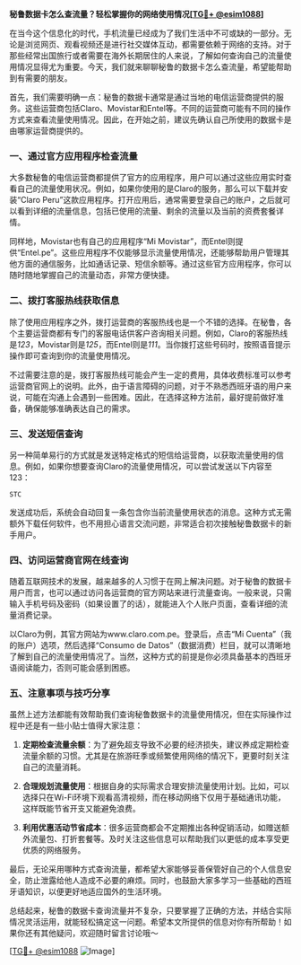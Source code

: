 **秘鲁数据卡怎么查流量？轻松掌握你的网络使用情况[[TG💪+ @esim1088](https://t.me/s/esim1088)]**

在当今这个信息化的时代，手机流量已经成为了我们生活中不可或缺的一部分。无论是浏览网页、观看视频还是进行社交媒体互动，都需要依赖于网络的支持。对于那些经常出国旅行或者需要在海外长期居住的人来说，了解如何查询自己的流量使用情况显得尤为重要。今天，我们就来聊聊秘鲁的数据卡怎么查流量，希望能帮助到有需要的朋友。

首先，我们需要明确一点：秘鲁的数据卡通常是通过当地的电信运营商提供的服务。这些运营商包括Claro、Movistar和Entel等。不同的运营商可能有不同的操作方式来查看流量使用情况。因此，在开始之前，建议先确认自己所使用的数据卡是由哪家运营商提供的。

### **一、通过官方应用程序检查流量**

大多数秘鲁的电信运营商都提供了官方的应用程序，用户可以通过这些应用实时查看自己的流量使用状况。例如，如果你使用的是Claro的服务，那么可以下载并安装“Claro Peru”这款应用程序。打开应用后，通常需要登录自己的账户，之后就可以看到详细的流量信息，包括已使用的流量、剩余的流量以及当前的资费套餐详情。

同样地，Movistar也有自己的应用程序“Mi Movistar”，而Entel则提供“Entel.pe”。这些应用程序不仅能够显示流量使用情况，还能够帮助用户管理其他方面的通信服务，比如通话记录、短信余额等。通过这些官方应用程序，你可以随时随地掌握自己的流量动态，非常方便快捷。

### **二、拨打客服热线获取信息**

除了使用应用程序之外，拨打运营商的客服热线也是一个不错的选择。在秘鲁，各个主要运营商都有专门的客服电话供客户咨询相关问题。例如，Claro的客服热线是*123*，Movistar则是*125*，而Entel则是*111*。当你拨打这些号码时，按照语音提示操作即可查询到你的流量使用情况。

不过需要注意的是，拨打客服热线可能会产生一定的费用，具体收费标准可以参考运营商官网上的说明。此外，由于语言障碍的问题，对于不熟悉西班牙语的用户来说，可能在沟通上会遇到一些困难。因此，在选择这种方法前，最好提前做好准备，确保能够准确表达自己的需求。

### **三、发送短信查询**

另一种简单易行的方式就是发送特定格式的短信给运营商，以获取流量使用的信息。例如，如果你想要查询Claro的流量使用情况，可以尝试发送以下内容至123：

```
STC
```

发送成功后，系统会自动回复一条包含你当前流量使用状态的消息。这种方式无需额外下载任何软件，也不用担心语言交流问题，非常适合初次接触秘鲁数据卡的新手用户。

### **四、访问运营商官网在线查询**

随着互联网技术的发展，越来越多的人习惯于在网上解决问题。对于秘鲁的数据卡用户而言，也可以通过访问各运营商的官方网站来进行流量查询。一般来说，只需输入手机号码及密码（如果设置了的话），就能进入个人账户页面，查看详细的流量消费记录。

以Claro为例，其官方网站为www.claro.com.pe。登录后，点击“Mi Cuenta”（我的账户）选项，然后选择“Consumo de Datos”（数据消费）栏目，就可以清晰地了解到自己的流量使用情况了。当然，这种方式的前提是你必须具备基本的西班牙语阅读能力，否则可能会感到困惑。

### **五、注意事项与技巧分享**

虽然上述方法都能有效帮助我们查询秘鲁数据卡的流量使用情况，但在实际操作过程中还是有一些小贴士值得大家注意：

1. **定期检查流量余额**：为了避免超支导致不必要的经济损失，建议养成定期检查流量余额的习惯。尤其是在旅游旺季或频繁使用网络的情况下，更要时刻关注自己的流量消耗。
   
2. **合理规划流量使用**：根据自身的实际需求合理安排流量使用计划。比如，可以选择只在Wi-Fi环境下观看高清视频，而在移动网络下仅用于基础通讯功能，这样既能节省开支又能避免浪费。

3. **利用优惠活动节省成本**：很多运营商都会不定期推出各种促销活动，如赠送额外流量包、打折套餐等。及时关注这些信息可以帮助我们以更低的成本享受更优质的网络服务。

最后，无论采用哪种方式查询流量，都希望大家能够妥善保管好自己的个人信息安全，防止泄露给他人造成不必要的麻烦。同时，也鼓励大家多学习一些基础的西班牙语知识，以便更好地适应国外的生活环境。

总结起来，秘鲁的数据卡查询流量并不复杂，只要掌握了正确的方法，并结合实际情况灵活运用，就能轻松搞定这一问题。希望本文所提供的信息对你有所帮助！如果你还有其他疑问，欢迎随时留言讨论哦～

[[TG💪+ @esim1088](https://t.me/s/esim1088) ![Image](https://i.postimg.cc/4NQfJmqS/Snipaste-2025-05-13-00-14-12.png)]